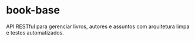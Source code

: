 # book-base
API RESTful para gerenciar livros, autores e assuntos com arquitetura limpa e testes automatizados.
